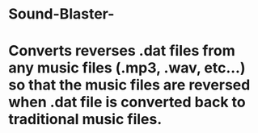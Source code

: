 # Sound-Blaster-
# Converts reverses .dat files from any music files (.mp3, .wav, etc...) so that the music files are reversed when .dat file is converted back to traditional music files.
